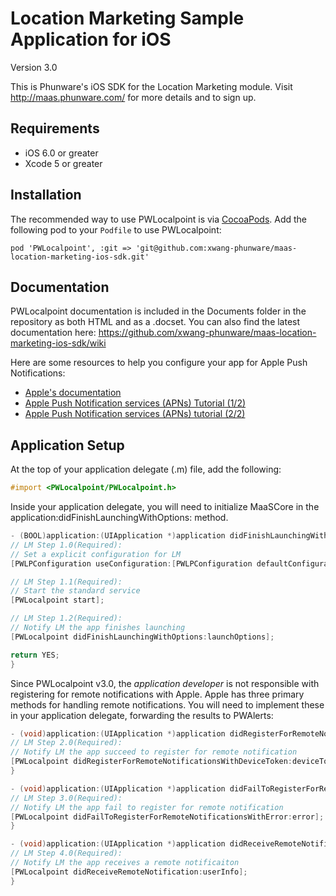 Location Marketing Sample Application for iOS
==================

Version 3.0

This is Phunware's iOS SDK for the Location Marketing module. Visit http://maas.phunware.com/ for more details and to sign up.


Requirements
------------

- iOS 6.0 or greater
- Xcode 5 or greater



Installation
------------

The recommended way to use PWLocalpoint is via [CocoaPods](http://cocoapods.org). Add the following pod to your `Podfile` to use PWLocalpoint:
````
pod 'PWLocalpoint', :git => 'git@github.com:xwang-phunware/maas-location-marketing-ios-sdk.git'
````




Documentation
------------
PWLocalpoint documentation is included in the Documents folder in the repository as both HTML and as a .docset. You can also find the latest documentation here: https://github.com/xwang-phunware/maas-location-marketing-ios-sdk/wiki

Here are some resources to help you configure your app for Apple Push Notifications:
- [Apple's documentation](https://developer.apple.com/library/ios/#documentation/NetworkingInternet/Conceptual/RemoteNotificationsPG/Introduction.html)
- [Apple Push Notification services (APNs) Tutorial (1/2)](http://www.raywenderlich.com/32960/apple-push-notification-services-in-ios-6-tutorial-part-1)
- [Apple Push Notification services (APNs) tutorial (2/2)](http://www.raywenderlich.com/32963/apple-push-notification-services-in-ios-6-tutorial-part-2)




Application Setup 
-----------------
At the top of your application delegate (.m) file, add the following:

````objective-c
#import <PWLocalpoint/PWLocalpoint.h>
````

Inside your application delegate, you will need to initialize MaaSCore in the application:didFinishLaunchingWithOptions: method. 

````objective-c
- (BOOL)application:(UIApplication *)application didFinishLaunchingWithOptions:(NSDictionary *)launchOptions {
// LM Step 1.0(Required):
// Set a explicit configuration for LM
[PWLPConfiguration useConfiguration:[PWLPConfiguration defaultConfiguration]];

// LM Step 1.1(Required):
// Start the standard service
[PWLocalpoint start];

// LM Step 1.2(Required):
// Notify LM the app finishes launching
[PWLocalpoint didFinishLaunchingWithOptions:launchOptions];

return YES;
}
````

Since PWLocalpoint v3.0, the *application developer* is not responsible with registering for remote notifications with Apple. Apple has three primary methods for handling remote notifications. You will need to implement these in your application delegate, forwarding the results to PWAlerts:

````objective-c
- (void)application:(UIApplication *)application didRegisterForRemoteNotificationsWithDeviceToken:(NSData *)deviceToken {
// LM Step 2.0(Required):
// Notify LM the app succeed to register for remote notification
[PWLocalpoint didRegisterForRemoteNotificationsWithDeviceToken:deviceToken];
}

- (void)application:(UIApplication *)application didFailToRegisterForRemoteNotificationsWithError:(NSError *)error {
// LM Step 3.0(Required):
// Notify LM the app fail to register for remote notification
[PWLocalpoint didFailToRegisterForRemoteNotificationsWithError:error];
}

- (void)application:(UIApplication *)application didReceiveRemoteNotification:(NSDictionary *)userInfo {
// LM Step 4.0(Required):
// Notify LM the app receives a remote notificaiton
[PWLocalpoint didReceiveRemoteNotification:userInfo];
}
````
